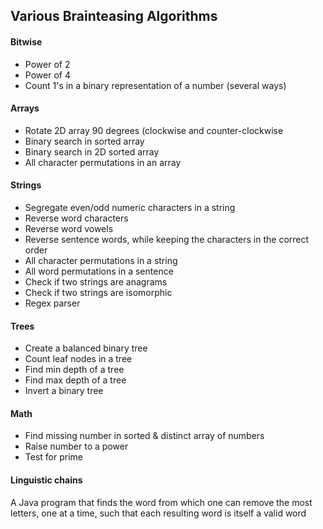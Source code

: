 ## Various Brainteasing Algorithms

#### Bitwise
* Power of 2
* Power of 4
* Count 1's in a binary representation of a number (several ways)

#### Arrays
* Rotate 2D array 90 degrees (clockwise and counter-clockwise
* Binary search in sorted array
* Binary search in 2D sorted array
* All character permutations in an array

#### Strings
* Segregate even/odd numeric characters in a string
* Reverse word characters
* Reverse word vowels
* Reverse sentence words, while keeping the characters in the correct order
* All character permutations in a string
* All word permutations in a sentence
* Check if two strings are anagrams
* Check if two strings are isomorphic
* Regex parser

#### Trees
* Create a balanced binary tree
* Count leaf nodes in a tree
* Find min depth of a tree
* Find max depth of a tree
* Invert a binary tree

#### Math
* Find missing number in sorted & distinct array of numbers
* Raise number to a power
* Test for prime

#### Linguistic chains
A Java program that finds the word from which one can remove the most letters, one at a time, such that each resulting word is itself a valid word

